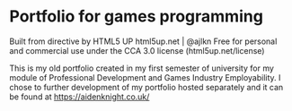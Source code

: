 # Portfolio for games programming

Built from directive by HTML5 UP
html5up.net | @ajlkn
Free for personal and commercial use under the CCA 3.0 license (html5up.net/license)

This is my old portfolio created in my first semester of university for my module of Professional Development and Games Industry Employability.
I chose to further development of my portfolio hosted separately and it can be found at https://aidenknight.co.uk/
